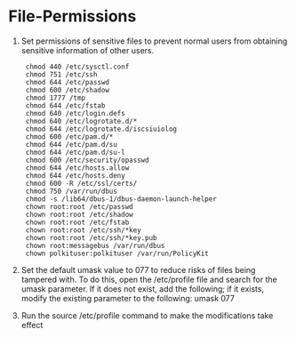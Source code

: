 # File-Permissions

1. Set permissions of sensitive files to prevent normal users from obtaining sensitive
information of other users.

		chmod 440 /etc/sysctl.conf
		chmod 751 /etc/ssh
		chmod 644 /etc/passwd
		chmod 600 /etc/shadow
		chmod 1777 /tmp
		chmod 644 /etc/fstab
		chmod 640 /etc/login.defs
		chmod 640 /etc/logrotate.d/*
		chmod 644 /etc/logrotate.d/iscsiuiolog
		chmod 600 /etc/pam.d/*
		chmod 644 /etc/pam.d/su
		chmod 644 /etc/pam.d/su-l
		chmod 600 /etc/security/opasswd
		chmod 644 /etc/hosts.allow
		chmod 644 /etc/hosts.deny
		chmod 600 -R /etc/ssl/certs/
		chmod 750 /var/run/dbus
		chmod -s /lib64/dbus-1/dbus-daemon-launch-helper
		chown root:root /etc/passwd
		chown root:root /etc/shadow
		chown root:root /etc/fstab
		chown root:root /etc/ssh/*key
		chown root:root /etc/ssh/*key.pub
		chown root:messagebus /var/run/dbus
		chown polkituser:polkituser /var/run/PolicyKit


2. Set the default umask value to 077 to reduce risks of files being tampered with. To do
this, open the /etc/profile file and search for the umask parameter. If it does not exist,
add the following; if it exists, modify the existing parameter to the following:
umask 077



3. Run the source /etc/profile command to make the modifications take effect
